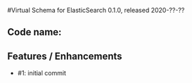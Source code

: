 #Virtual Schema for ElasticSearch 0.1.0, released 2020-??-??

## Code name: 

## Features / Enhancements

* #1: initial commit
